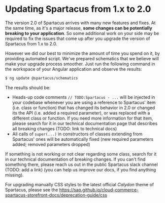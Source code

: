 # Updating Spartacus from 1.x to 2.0

The version 2.0 of Spartacus arrives with many new features and fixes. At the same time, as it's a major release, **some changes can be potentially breaking to your application**.
So some additional work on your side may be required to fix the issues that come up after you upgrade the version of Spartacus from 1.x to 2.0.

However we did our best to minimize the amount of time you spend on it, by providing automated script. We've prepared schematics that we believe will make your upgrade process smoother. Just run the following command in the workspace of your Angular application and observe the results:
```bash
$ ng update @spartacus/schematics
```

The results should be:
- Heads-up code comments `// TODO:Spartacus - ...` will be injected in your codebase whenever you are using a reference to Spartacus' item (i.e. class or function) that has changed its behavior in 2.0 or changed its the API (i.e. added a required parameter), or was replaced with a different class or function. If you need more information for that item, please search for it in our technical documentation page that describes all breaking changes (TODO: link to technical docs)
- All calls of `super(...)` in constructors of classes extending from Spartacus' ones will be automatically fixed (new required parameters added; removed parameters dropped)

If something is not working or not clear regarding some class, search for it in our technical documentation of breaking changes. If you can't find something there, please reach us out in the public Spartacus slack channel (TODO: add a link) (you can help us improve our docs, if you find anything missing).

For upgrading manually CSS styles to the latest official _Calydon_ theme of Spartacus, please see the https://sap.github.io/cloud-commerce-spartacus-storefront-docs/deprecation-guide/css